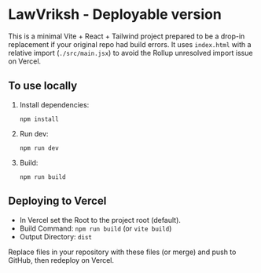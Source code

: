 # LawVriksh - Deployable version

This is a minimal Vite + React + Tailwind project prepared to be a drop-in replacement if your original repo had build errors.
It uses `index.html` with a relative import (`./src/main.jsx`) to avoid the Rollup unresolved import issue on Vercel.

## To use locally
1. Install dependencies:
   ```
   npm install
   ```
2. Run dev:
   ```
   npm run dev
   ```
3. Build:
   ```
   npm run build
   ```

## Deploying to Vercel
- In Vercel set the Root to the project root (default).
- Build Command: `npm run build` (or `vite build`)
- Output Directory: `dist`

Replace files in your repository with these files (or merge) and push to GitHub, then redeploy on Vercel.

